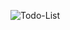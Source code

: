 ![Todo-List](https://github.com/SharanDeepak01/TodoList/assets/138575596/dcb0ba43-c8a2-4b2f-b5e1-cf9eb6c6b13c)
